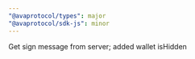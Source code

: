 ```yaml
---
"@avaprotocol/types": major
"@avaprotocol/sdk-js": minor
---
```


Get sign message from server; added wallet isHidden
